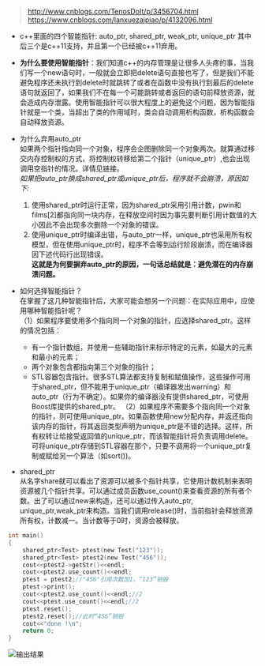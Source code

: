 > http://www.cnblogs.com/TenosDoIt/p/3456704.html  
> https://www.cnblogs.com/lanxuezaipiao/p/4132096.html
- c++里面的四个智能指针: auto_ptr, shared_ptr, weak_ptr, unique_ptr 其中后三个是c++11支持，并且第一个已经被c++11弃用。  
- **为什么要使用智能指针**：我们知道c++的内存管理是让很多人头疼的事，当我们写一个new语句时，一般就会立即把delete语句直接也写了，但是我们不能避免程序还未执行到delete时就跳转了或者在函数中没有执行到最后的delete语句就返回了，如果我们不在每一个可能跳转或者返回的语句前释放资源，就会造成内存泄露。使用智能指针可以很大程度上的避免这个问题，因为智能指针就是一个类，当超出了类的作用域时，类会自动调用析构函数，析构函数会自动释放资源。
- 为什么弃用auto_ptr  
如果两个指针指向同一个对象，程序会企图删除同一个对象两次。就算通过移交内存控制权的方式，将控制权转移给第二个指针（unique_ptr）,也会出现调用空指针的情况。详情见链接。  
*如果把auto_ptr换成shared_ptr或unique_ptr后，程序就不会崩溃，原因如下:*
  1. 使用shared_ptr时运行正常，因为shared_ptr采用引用计数，pwin和films[2]都指向同一块内存，在释放空间时因为事先要判断引用计数值的大小因此不会出现多次删除一个对象的错误。  
  2. 使用unique_ptr时编译出错，与auto_ptr一样，unique_ptr也采用所有权模型，但在使用unique_ptr时，程序不会等到运行阶段崩溃，而在编译器因下述代码行出现错误。  
**这就是为何要摒弃auto_ptr的原因，一句话总结就是：避免潜在的内存崩溃问题。**    
- 如何选择智能指针？  
在掌握了这几种智能指针后，大家可能会想另一个问题：在实际应用中，应使用哪种智能指针呢？    
（1）如果程序要使用多个指向同一个对象的指针，应选择shared_ptr。这样的情况包括：   
    - 有一个指针数组，并使用一些辅助指针来标示特定的元素，如最大的元素和最小的元素；
    - 两个对象包含都指向第三个对象的指针；
    - STL容器包含指针。很多STL算法都支持复制和赋值操作，这些操作可用于shared_ptr，但不能用于unique_ptr（编译器发出warning）和auto_ptr（行为不确定）。如果你的编译器没有提供shared_ptr，可使用Boost库提供的shared_ptr。
（2）如果程序不需要多个指向同一个对象的指针，则可使用unique_ptr。如果函数使用new分配内存，并返还指向该内存的指针，将其返回类型声明为unique_ptr是不错的选择。这样，所有权转让给接受返回值的unique_ptr，而该智能指针将负责调用delete。可将unique_ptr存储到STL容器在那个，只要不调用将一个unique_ptr复制或赋给另一个算法（如sort())。


- shared_ptr  
从名字share就可以看出了资源可以被多个指针共享，它使用计数机制来表明资源被几个指针共享。可以通过成员函数use_count()来查看资源的所有者个数。出了可以通过new来构造，还可以通过传入auto_ptr, unique_ptr,weak_ptr来构造。当我们调用release()时，当前指针会释放资源所有权，计数减一。当计数等于0时，资源会被释放。 
```c
int main()
{
    shared_ptr<Test> ptest(new Test("123"));
    shared_ptr<Test> ptest2(new Test("456"));
    cout<<ptest2->getStr()<<endl;
    cout<<ptest2.use_count()<<endl;
    ptest = ptest2;//"456"引用次数加1，“123”销毁
    ptest->print();
    cout<<ptest2.use_count()<<endl;//2
    cout<<ptest.use_count()<<endl;//2
    ptest.reset();
    ptest2.reset();//此时“456”销毁
    cout<<"done !\n";
    return 0;
}
```
![输出结果](https://images0.cnblogs.com/blog/517264/201312/03230709-fd8964794d4140e2a7c870e497789e44.png)
